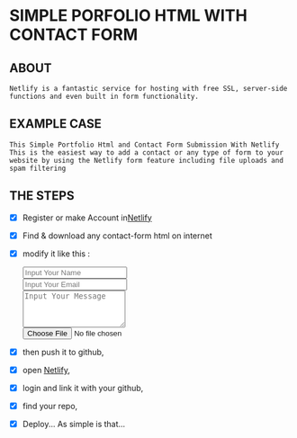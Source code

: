 # SIMPLE PORFOLIO HTML WITH CONTACT FORM

## ABOUT
    Netlify is a fantastic service for hosting with free SSL, server-side 
    functions and even built in form functionality.
    
## EXAMPLE CASE
    This Simple Portfolio Html and Contact Form Submission With Netlify
    This is the easiest way to add a contact or any type of form to your 
    website by using the Netlify form feature including file uploads and 
    spam filtering

## THE STEPS
  - [x] Register or make Account in[Netlify](https://app.netlify.com/)
  - [x] Find & download any contact-form html on internet
  - [x] modify it like this :
  
    <form action="POST" data-netlify="true">
	<div class="row gtr-uniform gtr-50">
	<div class="col-6 col-12-xsmall">
	<input type="text" name="name" id="name" placeholder="Input Your Name" /></div>
	<div class="col-6 col-12-xsmall">
	<input type="email" name="email" id="email" placeholder="Input Your Email" /></div>
	<div class="col-12"><textarea name="message" id="message" placeholder="Input Your Message" rows="4"></textarea></div>
	<div class="col-12"><input type="file" name="myfile" id="myfile" placeholder="Upload File" rows="4"></div>
	<div class="col-12"><div data-netlify-recaptcha="true"></div>
	</div>
	</div>
    </form>
  - [x] then push it to github,
  - [x] open [Netlify](https://app.netlify.com/),
  - [x] login and link it with your github,
  - [x] find your repo,
  - [x] Deploy...
    As simple is that...
